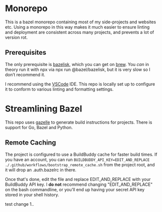 Monorepo
===============================================================================

This is a bazel monorepo containing most of my side-projects and websites etc.
Using a monorepo in this way makes it much easier to ensure linting and
deployment are consistent across many projects, and prevents a lot of version
rot.

Prerequisites
-------------------------------------------------------------------------------

The only prerequisite is [bazelisk], which you can get on [brew]. You _can_ in
theory run it with npx via npx run @bazel/bazelisk, but it is very slow so I
don’t recommend it.

I recommend using the [VSCode] IDE. This repo is locally set up to configure it
to conform to various linting and formatting settings.

[bazelisk]: https://github.com/bazelbuild/bazelisk
[brew]: https://brew.sh
[VSCode]: https://code.visualstudio.com

Streamlining Bazel
===============================================================================

This repo uses [gazelle] to generate build instructions for projects. There is
support for Go, Bazel and Python.

[gazelle]: https://github.com/bazelbuild/bazel-gazelle


Remote Caching
-------------------------------------------------------------------------------

The project is configured to use a BuildBuddy cache for faster build times. If
you have an account, you can run `BUILDBUDDY_API_KEY=EDIT_AND_REPLACE
./.github/workflows/bootstrap_remote_cache.sh` from the project root, and it
will drop an .auth.bazelrc in there.

Once that's done, edit the file and replace EDIT_AND_REPLACE with your
BuildBuddy API key. I **do not** recommend changing "EDIT_AND_REPLACE" on the
bash commandline, or you'll end up having your secret API key stored in your
shell history.


test change 1..
